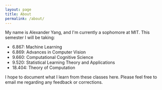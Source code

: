```yaml
---
layout: page
title: About
permalink: /about/
---
```


My name is Alexander Yang, and I'm currently a sophomore at MIT. This semester I will be taking:

<ul>
	<li>6.867: Machine Learning</li>
	<li>6.869: Advances in Computer Vision</li>
	<li>9.660: Computational Cognitive Science</li>
	<li>9.520: Statistical Learning Theory and Applications</li>
	<li>18.404: Theory of Computation</li>
</ul>

I hope to document what I learn from these classes here. Please feel free to email me regarding any feedback or corrections.

<!-- This is the base Jekyll theme. You can find out more info about customizing your Jekyll theme, as well as basic Jekyll usage documentation at [jekyllrb.com](https://jekyllrb.com/)

You can find the source code for the Jekyll new theme at:
{% include icon-github.html username="jekyll" %} /
[minima](https://github.com/jekyll/minima)

You can find the source code for Jekyll at
{% include icon-github.html username="jekyll" %} /
[jekyll](https://github.com/jekyll/jekyll)
 -->
